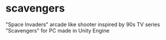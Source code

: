 # scavengers
"Space Invaders" arcade like shooter inspired by 90s TV series "Scavengers" for PC made in Unity Engine
